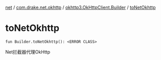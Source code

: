 [net](../../index.md) / [com.drake.net.okhttp](../index.md) / [okhttp3.OkHttpClient.Builder](index.md) / [toNetOkhttp](./to-net-okhttp.md)

# toNetOkhttp

`fun Builder.toNetOkhttp(): <ERROR CLASS>`

Net拦截器代理OkHttp

